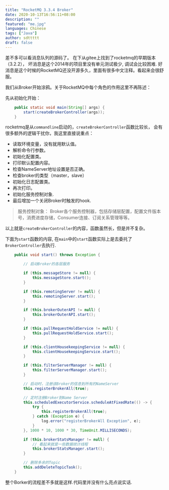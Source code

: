 ```yaml
---
title: "RocketMQ 3.3.4 Broker"
date: 2020-10-13T16:56:11+08:00
description: ""
featured: "me.jpg"
languages: Chinese
tags: ["Java"]
author: sdttttt
draft: false
---
```


差不多可以看消息队列的源码了。
在下从gitee上找到了rocketmq的早期版本（3.2.2），
坏消息是这个2014年的项目里没有单元测试极少, 调试会比较困难.
好消息是这个时候的RocketMQ还没开源多久，里面有很多中文注释。看起来会很舒服。

我们从Broker开始涂鸦。关于RocketMQ中每个角色的作用这里不再陈述：

先从初始化开始：

```Java
    public static void main(String[] args) {
        start(createBrokerController(args));
    }
```

rocketmq是从`commandline`启动的，`createBrokerController`函数比较长，
会有很多额外的逻辑干扰你，我这里直接说重点：

- 读取环境变量，没有就用默认值。
- 解析命令行参数。
- 初始化配置类。
- 打印默认配置内容。
- 检查NameServer地址设置是否正确。
- 检查broker的类型（master，slave）
- 初始化日志配置类。
- 再次打印。
- 初始化服务控制对象.
- 最后增加一个关闭Broker时触发的hook.

> 服务控制对象： Broker各个服务控制器，包括存储层配置，配置文件版本号，消费进度存储，Consumer连接、订阅关系管理等等。

以上就是`createBrokerController`的内容，函数虽然长，但是并不复杂。

下面为`start`函数的内容, 在`main`中的`start`函数实际上是去委托了`BrokerController`去执行.

```java
    public void start() throws Exception {

        // 启动Broker的各层服务

        if (this.messageStore != null) {
            this.messageStore.start();
        }

        if (this.remotingServer != null) {
            this.remotingServer.start();
        }

        if (this.brokerOuterAPI != null) {
            this.brokerOuterAPI.start();
        }

        if (this.pullRequestHoldService != null) {
            this.pullRequestHoldService.start();
        }

        if (this.clientHousekeepingService != null) {
            this.clientHousekeepingService.start();
        }

        if (this.filterServerManager != null) {
            this.filterServerManager.start();
        }

        // 启动时，注册该Broker的信息到所有的NameServer
        this.registerBrokerAll(true);

        // 定时注册Broker到Name Server
        this.scheduledExecutorService.scheduleAtFixedRate(() -> {
            try {
                this.registerBrokerAll(true);
            } catch (Exception e) {
                log.error("registerBrokerAll Exception", e);
            }
        }, 1000 * 10, 1000 * 30, TimeUnit.MILLISECONDS);

        if (this.brokerStatsManager != null) {
            // 看起来就是一些数据统计线程
            this.brokerStatsManager.start();
        }

        // 删除多余的Topic
        this.addDeleteTopicTask();
    }
```

整个Borker的流程差不多就是这样.代码里并没有什么亮点说实话.
